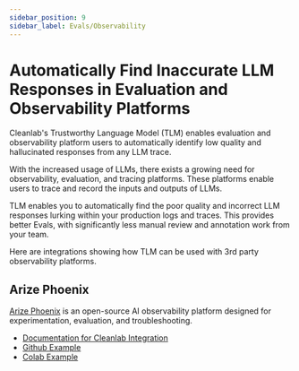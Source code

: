 ```yaml
---
sidebar_position: 9
sidebar_label: Evals/Observability
---
```


# Automatically Find Inaccurate LLM Responses in Evaluation and Observability Platforms

Cleanlab's Trustworthy Language Model (TLM) enables evaluation and observability platform users to automatically identify low quality and hallucinated responses from any LLM trace.

With the increased usage of LLMs, there exists a growing need for observability, evaluation, and tracing platforms. These platforms enable users to trace and record the inputs and outputs of LLMs.

TLM enables you to automatically find the poor quality and incorrect LLM responses lurking within your production logs and traces. This provides better Evals, with significantly less manual review and annotation work from your team.

Here are integrations showing how TLM can be used with 3rd party observability platforms.

## Arize Phoenix

[Arize Phoenix](https://github.com/Arize-ai/phoenix) is an open-source AI observability platform designed for experimentation, evaluation, and troubleshooting.

- [Documentation for Cleanlab Integration](https://docs.arize.com/phoenix/integrations/cleanlab)
- [Github Example](https://github.com/Arize-ai/phoenix/blob/main/tutorials/integrations/evaluating_traces_cleanlabTLM.ipynb)
- [Colab Example](https://colab.research.google.com/github/Arize-ai/phoenix/blob/main/tutorials/integrations/evaluating_traces_cleanlabTLM.ipynb)
